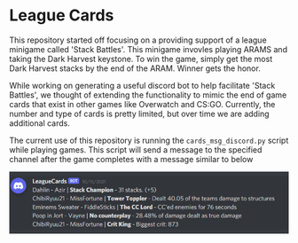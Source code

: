 # League Cards

This repository started off focusing on a providing support of a league minigame called 'Stack Battles'. This minigame invovles playing ARAMS and taking the Dark Harvest keystone. To win the game, simply get the most Dark Harvest stacks by the end of the ARAM. Winner gets the honor. 

While working on generating a useful discord bot to help facilitate 'Stack Battles', we thought of extending the functionality to mimic the end of game cards that exist in other games like Overwatch and CS:GO. Currently, the number and type of cards is pretty limited, but over time we are adding additional cards.

The current use of this repository is running the `cards_msg_discord.py` script while playing games. This script will send a message to the specified channel after the game completes with a message similar to below

![message](example_msg.PNG)
